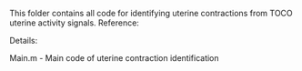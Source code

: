This folder contains all code for identifying uterine contractions from TOCO uterine activity signals.
Reference:




Details:

Main.m                     -  Main code of uterine contraction identification

